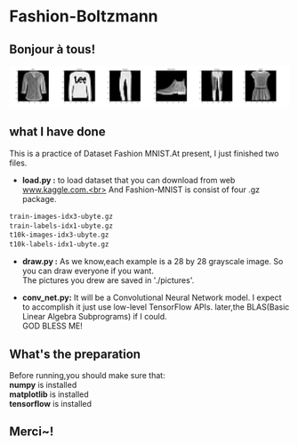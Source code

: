 # Fashion-Boltzmann
## Bonjour à tous!

![Image crashed](https://raw.githubusercontent.com/BoltzmannZhaung/Fashion-Boltzmann/master/img/pic.jpg)

## what I have done
This is a practice of Dataset Fashion MNIST.At present, I just finished two files.

- **load.py :** to load dataset that you can download from web www.kaggle.com.<br>
And Fashion-MNIST is consist of four .gz package.
```latex
train-images-idx3-ubyte.gz
train-labels-idx1-ubyte.gz
t10k-images-idx3-ubyte.gz
t10k-labels-idx1-ubyte.gz
```
- **draw.py :** As we know,each example is a 28 by 28 grayscale image.
So you can draw everyone if you want.<br>
The pictures you drew are saved in './pictures'.

- **conv_net.py:** It will be a Convolutional Neural Network model.
I expect to accomplish it just use low-level TensorFlow APIs.
later,the BLAS(Basic Linear Algebra Subprograms) if I could.<br>
GOD BLESS ME!

## What's the preparation
Before running,you should make sure that:<br>
**numpy**       is installed<br>
**matplotlib**  is installed<br>
**tensorflow**  is installed<br>

## Merci~!